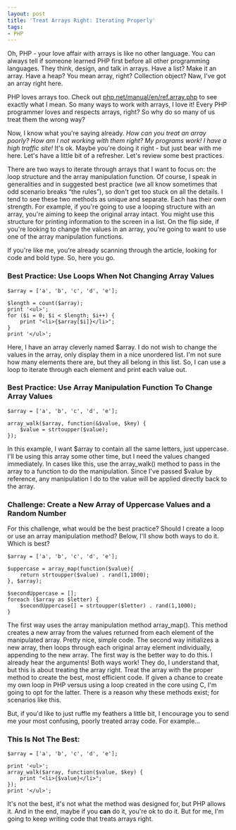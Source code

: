 ```yaml
---
layout: post
title: 'Treat Arrays Right: Iterating Properly'
tags:
- PHP
---
```

Oh, PHP - your love affair with arrays is like no other language.  You can always tell if someone learned PHP first before all other programming languages.  They think, design, and talk in arrays.  Have a list?  Make it an array.  Have a heap?  You mean array, right?  Collection object? Naw, I've got an array right here.

PHP loves arrays too.  Check out [php.net/manual/en/ref.array.php](http://php.net/manual/en/ref.array.php) to see exactly what I mean.  So many ways to work with arrays, I love it!  Every PHP programmer loves and respects arrays, right?  So why do so many of us treat them the wrong way?

Now, I know what you're saying already.  _How can you treat an array poorly?  How am I not working with them right?  My programs work!  I have a high traffic site!_  It's ok.  Maybe you're doing it right - but just bear with me here. Let's have a little bit of a refresher.  Let's review some best practices.

There are two ways to iterate through arrays that I want to focus on: the loop structure and the array manipulation function.  Of course, I speak in generalities and in suggested best practice (we all know sometimes that odd scenario breaks “the rules”), so don't get too stuck on all the details.  I tend to see these two methods as unique and separate.  Each has their own strength.  For example, if you're going to use a looping structure with an array, you're aiming to keep the original array intact.  You might use this structure for printing information to the screen in a list.  On the flip side, if you're looking to change the values in an array, you're going to want to use one of the array manipulation functions.

If you're like me, you're already scanning through the article, looking for code and bold type.  So, here you go.

### Best Practice: Use Loops When Not Changing Array Values

```php?start_inline=1
$array = ['a', 'b', 'c', 'd', 'e'];

$length = count($array);
print '<ul>';
for ($i = 0; $i < $length; $i++) {
    print "<li>{$array[$i]}</li>";
}
print '</ul>';
```

Here, I have an array cleverly named $array.  I do not wish to change the values in the array, only display them in a nice unordered list.  I'm not sure how many elements there are, but they all belong in this list.  So, I can use a loop to iterate through each element and print each value out.

### Best Practice: Use Array Manipulation Function To Change Array Values

```php?start_inline=1
$array = ['a', 'b', 'c', 'd', 'e'];

array_walk($array, function(&$value, $key) {
    $value = strtoupper($value);
});
```

In this example, I want $array to contain all the same letters, just uppercase.  I'll be using this array some other time, but I need the values changed immediately.  In cases like this, use the array_walk() method to pass in the array to a function to do the manipulation.  Since I've passed $value by reference, any manipulation I do to the value will be applied directly back to the array.

### Challenge: Create a New Array of Uppercase Values and a Random Number

For this challenge, what would be the best practice?  Should I create a loop or use an array manipulation method?  Below, I'll show both ways to do it.  Which is best?

```php?start_inline=1
$array = ['a', 'b', 'c', 'd', 'e'];

$uppercase = array_map(function($value){
    return strtoupper($value) . rand(1,1000);
}, $array);

$secondUppercase = [];
foreach ($array as $letter) {
    $secondUppercase[] = strtoupper($letter) . rand(1,1000);
}
```

The first way uses the array manipulation method array_map().  This method creates a new array from the values returned from each element of the manipulated array.  Pretty nice, simple code.  The second way initializes a new array, then loops through each original array element individually, appending to the new array.  The first way is the better way to do this.
I already hear the arguments!  Both ways work!  They do, I understand that, but this is about treating the array right.  Treat the array with the proper method to create the best, most efficient code.  If given a chance to create my own loop in PHP versus using a loop created in the core using C, I'm going to opt for the latter.  There is a reason why these methods exist; for scenarios like this.

But, if you'd like to just ruffle my feathers a little bit, I encourage you to send me your most confusing, poorly treated array code.  For example...

### This Is Not The Best:

```php?start_inline=1
$array = ['a', 'b', 'c', 'd', 'e'];

print '<ul>';
array_walk($array, function($value, $key) {
    print "<li>{$value}</li>";
});
print '</ul>';
```

It's not the best, it's not what the method was designed for, but PHP allows it.  And in the end, maybe if you **can** do it, you're ok to do it.  But for me, I'm going to keep writing code that treats arrays right.
